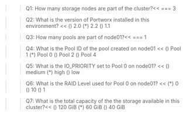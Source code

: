 

>>Q1: How many storage nodes are part of the cluster?<< 
=== 3


>>Q2: What is the version of Portworx installed in this environment? << 
() 2.0 
(*) 2.2
() 1.1


>>Q3: How many pools are part of node01?<< 
=== 1


>>Q4: What is the Pool ID of the pool created on node01  << 
() Pool 1
(*) Pool 0
() Pool 2
() Pool 4


>>Q5: What is the IO_PRIORITY set to Pool 0 on node01? << 
() medium
(*) high
() low


>>Q6: What is the RAID Level used for Pool 0 on node01? <<
(*) 0
() 10
() 1


>>Q7: What is the total capacity of the the storage available in this cluster?<<
() 120 GiB
(*) 60 GiB
() 40 GiB
